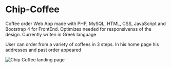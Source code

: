 # Chip-Coffee
Coffee order Web App made with PHP, MySQL, HTML, CSS, JavaScript and Bootstrap 4 for FrontEnd. Optimizes needed for responsivenss of the design. Currently writen in Greek language

User can order from a variety of coffees in 3 steps. In his home page his addresses and past order appeared

![Chip Coffee landing page](https://github.com/z3r0Luck/Chip-Coffee/blob/master/images/cc.png?raw=true)
